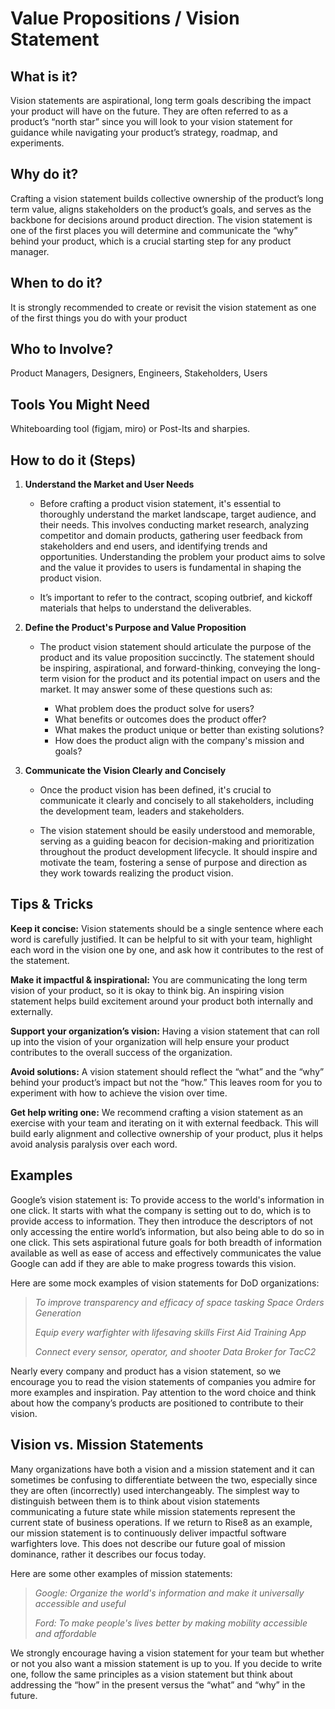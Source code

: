 



# Value Propositions / Vision Statement

## What is it? 
Vision statements are aspirational, long term goals describing the impact your product will have on the future. They are often referred to as a product’s “north star” since you will look to your vision statement for guidance while navigating your product’s strategy, roadmap, and experiments.  

## Why do it? 
Crafting a vision statement builds collective ownership of the product’s long term value, aligns stakeholders on the product’s goals, and serves as the backbone for decisions around product direction.
The vision statement is one of the first places you will determine and communicate the “why” behind your product, which is a crucial starting step for any product manager. 

## When to do it?
It is strongly recommended to create or revisit the vision statement as one of the first things you do with your product

## Who to Involve?
Product Managers, Designers, Engineers, Stakeholders, Users

## Tools You Might Need
Whiteboarding tool (figjam, miro) or Post-Its and sharpies.

## How to do it (Steps)

1. **Understand the Market and User Needs**
    * Before crafting a product vision statement, it's essential to thoroughly understand the market landscape, target audience, and their needs. This involves conducting market research, analyzing competitor and domain  products, gathering user feedback from stakeholders and end users, and identifying trends and opportunities. Understanding the problem your product aims to solve and the value it provides to users is fundamental in shaping the product vision.
      
    * It’s important to refer to the contract, scoping outbrief, and kickoff materials  that helps to understand the deliverables. 

2. **Define the Product's Purpose and Value Proposition**

    * The product vision statement should articulate the purpose of the product and its value proposition succinctly. The statement should be inspiring, aspirational, and forward-thinking, conveying the long-term vision for the product and its potential impact on users and the market. It may answer some of these questions such as:
      
      * What problem does the product solve for users?
      * What benefits or outcomes does the product offer?
      * What makes the product unique or better than existing solutions?
      * How does the product align with the company's mission and goals?  

4. **Communicate the Vision Clearly and Concisely**
    * Once the product vision has been defined, it's crucial to communicate it clearly and concisely to all stakeholders, including the development team, leaders and stakeholders.
      
    * The vision statement should be easily understood and memorable, serving as a guiding beacon for decision-making and prioritization throughout the product development lifecycle. It should inspire and motivate the team, fostering a sense of purpose and direction as they work towards realizing the product vision.

## Tips & Tricks

**Keep it concise:** Vision statements should be a single sentence where each word is carefully justified. It can be helpful to sit with your team, highlight each word in the vision one by one, and ask how it contributes to the rest of the statement. 

**Make it impactful & inspirational:** You are communicating the long term vision of your product, so it is okay to think big. An inspiring vision statement helps build excitement around your product both internally and externally.

**Support your organization’s vision:** Having a vision statement that can roll up into the vision of your organization will help ensure your product contributes to the overall success of the organization.

**Avoid solutions:** A vision statement should reflect the “what” and the “why” behind your product’s impact but not the “how.” This leaves room for you to experiment with how to achieve the vision over time.

**Get help writing one:** We recommend crafting a vision statement as an exercise with your team and iterating on it with external feedback. This will build early alignment and collective ownership of your product, plus it helps avoid analysis paralysis over each word.

## Examples
Google’s vision statement is: To provide access to the world's information in one click. It starts with what the company is setting out to do, which is to provide access to information. They then introduce the descriptors of not only accessing the entire world’s information, but also being able to do so in one click. This sets aspirational future goals for both breadth of information available as well as ease of access and effectively communicates the value Google can add if they are able to make progress towards this vision.

Here are some mock examples of vision statements for DoD organizations:

> _To improve transparency and efficacy of space tasking 
Space Orders Generation_
> 
> _Equip every warfighter with lifesaving skills
First Aid Training App_
>
> _Connect every sensor, operator, and shooter
Data Broker for TacC2_


Nearly every company and product has a vision statement, so we encourage you to read the vision statements of companies you admire for more examples and inspiration. Pay attention to the word choice and think about how the company’s products are positioned to contribute to their vision.

## Vision vs. Mission Statements

Many organizations have both a vision and a mission statement and it can sometimes be confusing to differentiate between the two, especially since they are often (incorrectly) used interchangeably. The simplest way to distinguish between them is to think about vision statements communicating a future state while mission statements represent the current state of business operations. If we return to Rise8 as an example, our mission statement is to continuously deliver impactful software warfighters love. This does not describe our future goal of mission dominance, rather it describes our focus today.

Here are some other examples of mission statements:

> _Google: Organize the world's information and make it universally accessible and useful_
>
> _Ford: To make people's lives better by making mobility accessible and affordable_

We strongly encourage having a vision statement for your team but whether or not you also want a mission statement is up to you. If you decide to write one, follow the same principles as a vision statement but think about addressing the “how” in the present versus the “what” and “why” in the future.





